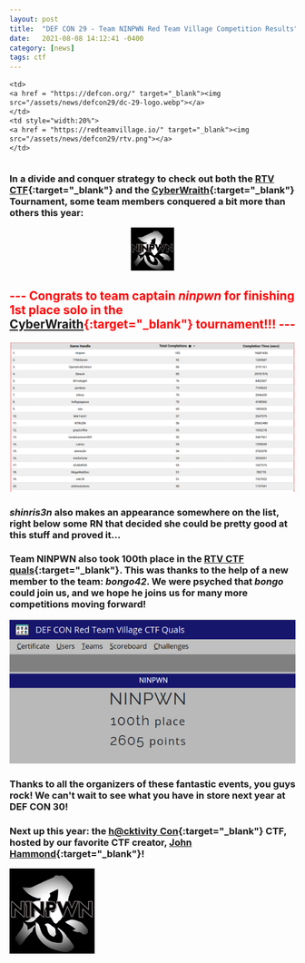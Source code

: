 ```yaml
---
layout: post
title:  "DEF CON 29 - Team NINPWN Red Team Village Competition Results"
date:   2021-08-08 14:12:41 -0400
category: [news]
tags: ctf
---
```


<table style="width:75%">

	<td>
	<a href = "https://defcon.org/" target="_blank"><img src="/assets/news/defcon29/dc-29-logo.webp"></a>
	</td>
	<td style="width:20%">
	<a href = "https://redteamvillage.io/" target="_blank"><img src="/assets/news/defcon29/rtv.png"></a>
	</td>
</table>


### In a divide and conquer strategy to check out both the [RTV CTF](https://redteamvillage.io/ctf){:target="_blank"}  and the [CyberWraith](https://redteamvillage.io/cyberwraith.html){:target="_blank"}  Tournament, some team members conquered a bit more than others this year:

<center><a href = "https://ninpwn.com/" target="_blank"><img src="/assets/images/ninpwn.png" width="15%"></a></center>


<style type = "text/css">
h2 {color:  #FF0000; 
	font-weight:  bold;
	}
</style>

## --- Congrats to team captain *ninpwn* for finishing 1st place solo in the [CyberWraith](https://www.cyberwarriornetwork.com/defcon29-redteamvillage-cyberwraith/){:target="_blank"} tournament!!! ---

![cyberwraith2021lb.png](/assets/news/defcon29/cyberwraith2021lb.png)

### *shinris3n* also makes an appearance somewhere on the list, right below some RN that decided she could be pretty good at this stuff and proved it...

### Team NINPWN also took 100th place in the [RTV CTF quals](https://ctf.threatsims.com/teams/143){:target="_blank"}. This was thanks to the help of a new member to the team: *bongo42*.  We were psyched that *bongo* could join us, and we hope he joins us for many more competitions moving forward!

![rtvctfquals.png](/assets/news/defcon29/rtvctfquals.png)

### Thanks to all the organizers of these fantastic events, you guys rock!  We can't wait to see what you have in store next year at DEF CON 30!

### Next up this year: the [h@cktivity Con](https://www.hackerone.com/hacktivitycon){:target="_blank"} CTF, hosted by our favorite CTF creator, [John Hammond](https://www.youtube.com/user/RootOfTheNull){:target="_blank"}!

<a href = "https://ninpwn.com/" target="_blank"><img src="/assets/images/ninpwn.png"></a>
